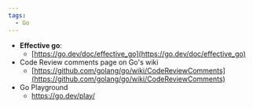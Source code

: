 ```yaml
---
tags:
  - Go
---
```

- **Effective go**:
	- [https://go.dev/doc/effective_go](https://go.dev/doc/effective_go)
- Code Review comments page on Go's wiki
	- [https://github.com/golang/go/wiki/CodeReviewComments](https://github.com/golang/go/wiki/CodeReviewComments)
- Go Playground
	- https://go.dev/play/